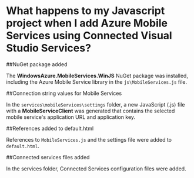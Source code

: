 <properties 
	pageTitle="What happens when you add Mobile Services to a Javascript app by using Visual Studio Connected Services | Microsoft Azure" 
	description="Describes what happened to your Azure Mobile Services project in Visual Studio" 
	services="mobile-services" 
	documentationCenter="" 
	authors="mlhoop" 
	manager="douge" 
	editor=""/>

<tags 
	ms.service="mobile-services" 
	ms.workload="mobile" 
	ms.tgt_pltfrm="NA" 
	ms.devlang="JavaScript" 
	ms.topic="article" 
	ms.date="07/21/2016" 
	ms.author="mlearned"/>

# What happens to my Javascript project when I add Azure Mobile Services using Connected Visual Studio Services?

##NuGet package added

The **WindowsAzure.MobileServices.WinJS** NuGet package was installed, including the Azure Mobile Service library in the `js\MobileServices.js` file.
  
##Connection string values for Mobile Services 

In the `services\mobileServices\settings` folder, a new JavaScript (.js) file with a **MobileServiceClient** was generated that contains the selected mobile service's application URL and application key.  

##References added to default.html

References to `MobileServices.js` and the settings file were added to `default.html`.  

##Connected services files added

In the services folder, Connected Services configuration files were added.



 
